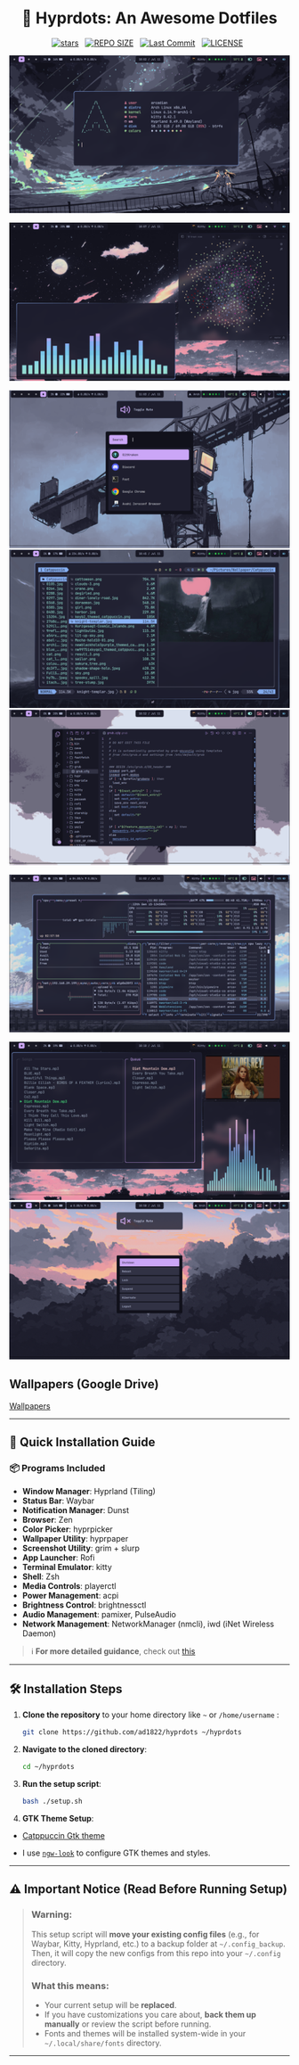<h1 align="center">🫟 Hyprdots: An Awesome Dotfiles</h1>

<div align="center">
<p>
<a href="https://github.com/ad1822/hyprdots/stargazers"><img src="https://img.shields.io/github/stars/ad1822/hyprdots?style=for-the-badge&logo=starship&color=C9CBFF&logoColor=C9CBFF&labelColor=302D41" alt="stars"><a>&nbsp;&nbsp;
<!-- <a href="https://github.com/ad1822/hyprdots/"><img src="https://img.shields.io/github/repo-size/ad1822/hyprdots?style=for-the-badge&logo=hyprland&logoColor=f9e2af&label=Size&labelColor=302D41&color=f9e2af" alt="REPO SIZE"></a>&nbsp;&nbsp; -->
<a href="https://github.com/ad1822/hyprdots/"><img src="https://img.shields.io/github/forks/ad1822/hyprdots?style=for-the-badge&logo=appveyor&logoColor=f9e2af&label=Forks&labelColor=302D41&color=f9e2af" alt="REPO SIZE"></a>&nbsp;&nbsp;
<a href="https://github.com/ad1822/hyprdots/commits/main/"><img src="https://img.shields.io/github/last-commit/ad1822/hyprdots?style=for-the-badge&logo=github&logoColor=eba0ac&label=Last%20Commit&labelColor=302D41&color=eba0ac" alt="Last Commit"></a>&nbsp;&nbsp;
<a href="https://github.com/ad1822/hyprdots/blob/main/LICENSE"><img src="https://img.shields.io/github/license/ad1822/hyprdots?style=for-the-badge&logo=&color=CBA6F7&logoColor=CBA6F7&labelColor=302D41" alt="LICENSE"></a>&nbsp;&nbsp;
</p>
</div>

<!-- <p align="center">
  <a href="https://github.com/zemmsoares/awesome-rices">
    <img src="https://raw.githubusercontent.com/zemmsoares/awesome-rices/main/assets/awesome-rice-badge.svg" alt="awesome-rice-badge">
  </a>
</p> -->

![main](Assets/main-2.png)

![cava](Assets/obs-cava.png)

![launcher](Assets/new-launcher.png)
![yazi](Assets/yazi-2.png)
![vscode](Assets/vscode.png)

![btop](Assets/new-btop.png)

<!-- ![player](Assets/player.png) -->

![player-2](Assets/player-2.png)
![powermenu](Assets/powermenu-2.png)

## Wallpapers (Google Drive)

[Wallpapers](https://drive.google.com/drive/folders/1Eog40yvrTshjDLVIETVncBKcDsvPLMIX?usp=sharing)

---

## 🚀 Quick Installation Guide

### 📦 Programs Included

- **Window Manager**: Hyprland (Tiling)
- **Status Bar**: Waybar
- **Notification Manager**: Dunst
- **Browser**: Zen
- **Color Picker**: hyprpicker
- **Wallpaper Utility**: hyprpaper
- **Screenshot Utility**: grim + slurp
- **App Launcher**: Rofi
- **Terminal Emulator**: kitty
- **Shell**: Zsh
- **Media Controls**: playerctl
- **Power Management**: acpi
- **Brightness Control**: brightnessctl
- **Audio Management**: pamixer, PulseAudio
- **Network Management**: NetworkManager (nmcli), iwd (iNet Wireless Daemon)

> ℹ️ **For more detailed guidance**, check out [this](./Resources.md)

---

## 🛠️ Installation Steps

1. **Clone the repository** to your home directory like `~` or `/home/username` :

   ```sh
   git clone https://github.com/ad1822/hyprdots ~/hyprdots
   ```

2. **Navigate to the cloned directory**:

   ```sh
   cd ~/hyprdots
   ```

3. **Run the setup script**:

   ```sh
   bash ./setup.sh
   ```

4. **GTK Theme Setup**:

- [Catppuccin Gtk theme](https://github.com/catppuccin/gtk/releases)

- I use [`ngw-look`](https://github.com/nwg-piotr/nwg-look) to configure GTK themes and styles.

---

## ⚠️ Important Notice (Read Before Running Setup)

> ### **Warning:**
>
> This setup script will **move your existing config files** (e.g., for Waybar, Kitty, Hyprland, etc.) to a backup folder at `~/.config_backup`. Then, it will copy the new configs from this repo into your `~/.config` directory.
>
> ### What this means:
>
> - Your current setup will be **replaced**.
> - If you have customizations you care about, **back them up manually** or review the script before running.
> - Fonts and themes will be installed system-wide in your `~/.local/share/fonts` directory.

---
